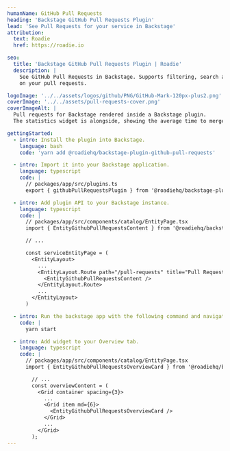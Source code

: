 ```yaml
---
humanName: GitHub Pull Requests
heading: 'Backstage GitHub Pull Requests Plugin'
lead: 'See Pull Requests for your service in Backstage'
attribution:
  text: Roadie
  href: https://roadie.io

seo:
  title: 'Backstage GitHub Pull Requests Plugin | Roadie'
  description: |
    See GitHub Pull Requests in Backstage. Supports filtering, search and statistics
    on your pull requests.

logoImage: '../../assets/logos/github/PNG/GitHub-Mark-120px-plus2.png'
coverImage: '../../assets/pull-requests-cover.png'
coverImageAlt: |
  Pull requests for Backstage rendered inside a Backstage plugin.
  The statistics widget is alongside, showing the average time to merge a PR.

gettingStarted:
  - intro: Install the plugin into Backstage.
    language: bash
    code: 'yarn add @roadiehq/backstage-plugin-github-pull-requests'

  - intro: Import it into your Backstage application.
    language: typescript
    code: |
      // packages/app/src/plugins.ts
      export { githubPullRequestsPlugin } from '@roadiehq/backstage-plugin-github-pull-requests';

  - intro: Add plugin API to your Backstage instance.
    language: typescript
    code: |
      // packages/app/src/components/catalog/EntityPage.tsx
      import { EntityGithubPullRequestsContent } from '@roadiehq/backstage-plugin-github-pull-requests';

      // ...

      const serviceEntityPage = (
        <EntityLayout>
          ...
          <EntityLayout.Route path="/pull-requests" title="Pull Requests">
            <EntityGithubPullRequestsContent />
          </EntityLayout.Route>
          ...
        </EntityLayout>
      )

  - intro: Run the backstage app with the following command and navigate to the services tab.
    code: |
      yarn start

  - intro: Add widget to your Overview tab.
    language: typescript
    code: |
      // packages/app/src/components/catalog/EntityPage.tsx
      import { EntityGithubPullRequestsOverviewCard } from '@roadiehq/backstage-plugin-github-pull-requests';

        // ...
        const overviewContent = (
          <Grid container spacing={3}>
            ...
            <Grid item md={6}>
              <EntityGithubPullRequestsOverviewCard />
            </Grid>
            ...
          </Grid>
        );
---
```

